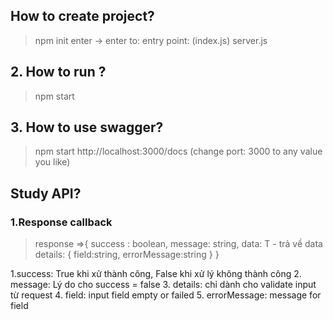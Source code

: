 ## How to create project?
> npm init
> enter -> enter
> to: entry point: (index.js) server.js

## 2. How to run ?
>npm start

## 3. How to use swagger?
> npm start
> http://localhost:3000/docs (change port: 3000 to any value you like)



## Study API?
### 1.Response callback
> response =>{
    success : boolean,
    message: string,
    data: T  - trả về data
    details: {
        field:string, 
        errorMessage:string
    }
}

1.success: True khi xử thành công, False khi xử lý không thành công
2. message: Lý do cho success = false
3. details: chỉ dành cho validate input từ request
4. field: input field empty or failed
5. errorMessage: message for field




